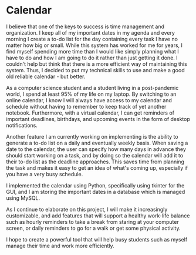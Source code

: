 # Calendar
I believe that one of the keys to success is time management and organization. I keep all of my important dates in my agenda and every morning I create a to-do list for the day containing every task I have no matter how big or small. While this system has worked for me for years, I find myself spending more time than I would like simply planning what I have to do and how I am going to do it rather than just getting it done. I couldn't help but think that there is a more efficient way of maintaining this system. Thus, I decided to put my technical skills to use and make a good old reliable calendar - but better.

As a computer science student and a student living in a post-pandemic world, I spend at least 95% of my life on my laptop. By switching to an online calendar, I know I will always have access to my calendar and schedule without having to remember to keep track of yet another notebook. Furthermore, with a virtual calendar, I can get reminders of important deadlines, birthdays, and upcoming events in the form of desktop notifications.

Another feature I am currently working on implementing is the ability to generate a to-do list on a daily and eventually weekly basis. When saving a date to the calendar, the user can specify how many days in advance they should start working on a task, and by doing so the calendar will add it to their to-do list as the deadline approaches. This saves time from planning the task and makes it easy to get an idea of what's coming up, especially if you have a very busy schedule.

I implemented the calendar using Python, specifically using tkinter for the GUI, and I am storing the important dates in a database which is managed using MySQL.

As I continue to elaborate on this project, I will make it increasingly customizable, and add features that will support a healthy work-life balance such as hourly reminders to take a break from staring at your computer screen, or daily reminders to go for a walk or get some physical activity.

I hope to create a powerful tool that will help busy students such as myself manage their time and work more efficiently.
